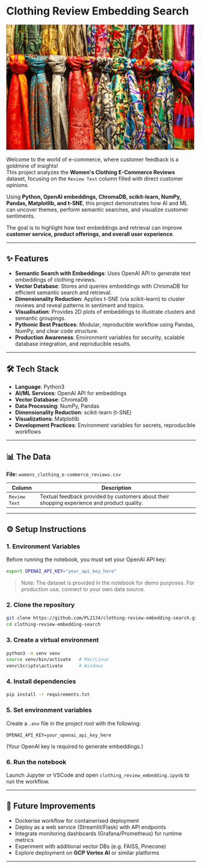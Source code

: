 # Clothing Review Embedding Search

![Clothing Reviews](images/clothing.jpg)

Welcome to the world of e-commerce, where customer feedback is a goldmine of insights!  
This project analyzes the **Women's Clothing E-Commerce Reviews** dataset, focusing on the `Review Text` column filled with direct customer opinions.

Using **Python, OpenAI embeddings, ChromaDB, scikit-learn, NumPy, Pandas, Matplotlib, and t-SNE**, this project demonstrates how AI and ML can uncover themes, perform semantic searches, and visualize customer sentiments.  

The goal is to highlight how text embeddings and retrieval can improve **customer service, product offerings, and overall user experience**.

---

## ✨ Features

- **Semantic Search with Embeddings**: Uses OpenAI API to generate text embeddings of clothing reviews.
- **Vector Database**: Stores and queries embeddings with ChromaDB for efficient semantic search and retrieval.
- **Dimensionality Reduction**: Applies t-SNE (via scikit-learn) to cluster reviews and reveal patterns in sentiment and topics.
- **Visualisation**: Provides 2D plots of embeddings to illustrate clusters and semantic groupings.
- **Pythonic Best Practices**: Modular, reproducible workflow using Pandas, NumPy, and clear code structure.
- **Production Awareness**: Environment variables for security, scalable database integration, and reproducible results.

---

## 🛠️ Tech Stack

- **Language**: Python3 
- **AI/ML Services**: OpenAI API for embeddings
- **Vector Database**: ChromaDB
- **Data Processing**: NumPy, Pandas
- **Dimensionality Reduction**: scikit-learn (t-SNE)
- **Visualizations**: Matplotlib
- **Development Practices**: Environment variables for secrets, reproducible workflows

---

## 📊 The Data

**File:** `womens_clothing_e-commerce_reviews.csv`

| Column       | Description                                                                 |
|--------------|-----------------------------------------------------------------------------|
| `Review Text`| Textual feedback provided by customers about their shopping experience and product quality. |

---

## ⚙️ Setup Instructions

### 1. Environment Variables
Before running the notebook, you must set your OpenAI API key:  
```bash
export OPENAI_API_KEY="your_api_key_here"
```
> Note: The dataset is provided in the notebook for demo purposes. For production use, connect to your own data source.

### 2. Clone the repository
```bash
git clone https://github.com/PL2134/clothing-review-embedding-search.git
cd clothing-review-embedding-search
```

### 3. Create a virtual environment
```bash
python3 -m venv venv
source venv/bin/activate   # Mac/Linux
venv\Scripts\activate      # Windows
```

### 4. Install dependencies
```bash
pip install -r requirements.txt
```

### 5. Set environment variables
Create a `.env` file in the project root with the following:

```env
OPENAI_API_KEY=your_openai_api_key_here
```

(Your OpenAI key is required to generate embeddings.)

### 6. Run the notebook
Launch Jupyter or VSCode and open `clothing_review_embedding.ipynb` to run the workflow.

---

## 🚀 Future Improvements

- Dockerise workflow for containerised deployment  
- Deploy as a web service (Streamlit/Flask) with API endpoints  
- Integrate monitoring dashboards (Grafana/Prometheus) for runtime metrics  
- Experiment with additional vector DBs (e.g. FAISS, Pinecone)  
- Explore deployment on **GCP Vertex AI** or similar platforms  

---
